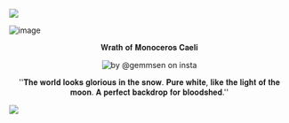 
![](https://komarev.com/ghpvc/?username=foullegacy&color=54867a&label=fell+into+the+abyss&base=1000&style=flat-square&aligncenter)

![image](https://github.com/user-attachments/assets/2bd19254-ea7f-4cab-aa61-6dae2283ab24)

<p align="center">
𝐖𝐫𝐚𝐭𝐡 𝐨𝐟 𝐌𝐨𝐧𝐨𝐜𝐞𝐫𝐨𝐬 𝐂𝐚𝐞𝐥𝐢
</p>

<p align="center">
  <img src=https://i.imgur.com/j5wRaTi.jpeg?raw=true" alt="by @gemmsen on insta"/>
</p>

<p align="center">
''𝐓𝐡𝐞 𝐰𝐨𝐫𝐥𝐝 𝐥𝐨𝐨𝐤𝐬 𝐠𝐥𝐨𝐫𝐢𝐨𝐮𝐬 𝐢𝐧 𝐭𝐡𝐞 𝐬𝐧𝐨𝐰. 𝐏𝐮𝐫𝐞 𝐰𝐡𝐢𝐭𝐞, 𝐥𝐢𝐤𝐞 𝐭𝐡𝐞 𝐥𝐢𝐠𝐡𝐭 𝐨𝐟 𝐭𝐡𝐞 𝐦𝐨𝐨𝐧. 𝐀 𝐩𝐞𝐫𝐟𝐞𝐜𝐭 𝐛𝐚𝐜𝐤𝐝𝐫𝐨𝐩 𝐟𝐨𝐫 𝐛𝐥𝐨𝐨𝐝𝐬𝐡𝐞𝐝.''
</p>

 
![](https://64.media.tumblr.com/ec940c88e09676e3c01179fb1b890d27/c243344683919d4c-53/s2048x3072/4e4a394553755d22e57f40a0a65ee3613d8691c2.pnj)  
                                   
